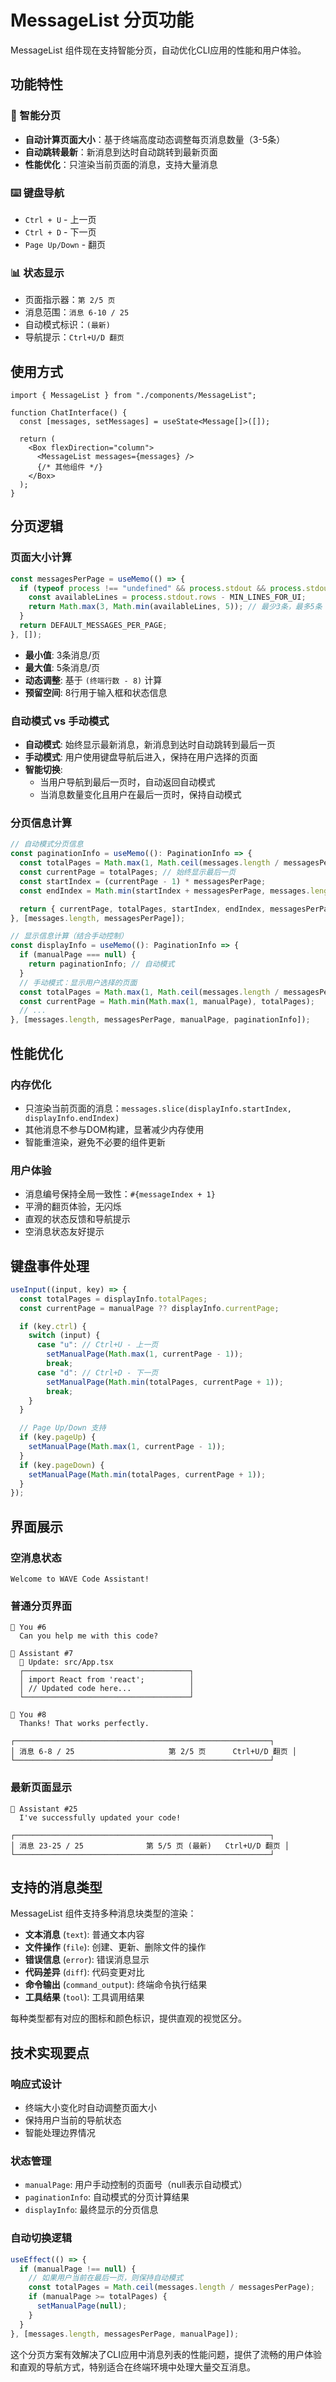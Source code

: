 # MessageList 分页功能

MessageList 组件现在支持智能分页，自动优化CLI应用的性能和用户体验。

## 功能特性

### 🚀 智能分页

- **自动计算页面大小**：基于终端高度动态调整每页消息数量（3-5条）
- **自动跳转最新**：新消息到达时自动跳转到最新页面
- **性能优化**：只渲染当前页面的消息，支持大量消息

### ⌨️ 键盘导航

- `Ctrl + U` - 上一页
- `Ctrl + D` - 下一页
- `Page Up/Down` - 翻页

### 📊 状态显示

- 页面指示器：`第 2/5 页`
- 消息范围：`消息 6-10 / 25`
- 自动模式标识：`(最新)`
- 导航提示：`Ctrl+U/D 翻页`

## 使用方式

```tsx
import { MessageList } from "./components/MessageList";

function ChatInterface() {
  const [messages, setMessages] = useState<Message[]>([]);

  return (
    <Box flexDirection="column">
      <MessageList messages={messages} />
      {/* 其他组件 */}
    </Box>
  );
}
```

## 分页逻辑

### 页面大小计算

```typescript
const messagesPerPage = useMemo(() => {
  if (typeof process !== "undefined" && process.stdout && process.stdout.rows) {
    const availableLines = process.stdout.rows - MIN_LINES_FOR_UI;
    return Math.max(3, Math.min(availableLines, 5)); // 最少3条，最多5条
  }
  return DEFAULT_MESSAGES_PER_PAGE;
}, []);
```

- **最小值**: 3条消息/页
- **最大值**: 5条消息/页
- **动态调整**: 基于 `(终端行数 - 8)` 计算
- **预留空间**: 8行用于输入框和状态信息

### 自动模式 vs 手动模式

- **自动模式**: 始终显示最新消息，新消息到达时自动跳转到最后一页
- **手动模式**: 用户使用键盘导航后进入，保持在用户选择的页面
- **智能切换**:
  - 当用户导航到最后一页时，自动返回自动模式
  - 当消息数量变化且用户在最后一页时，保持自动模式

### 分页信息计算

```typescript
// 自动模式分页信息
const paginationInfo = useMemo((): PaginationInfo => {
  const totalPages = Math.max(1, Math.ceil(messages.length / messagesPerPage));
  const currentPage = totalPages; // 始终显示最后一页
  const startIndex = (currentPage - 1) * messagesPerPage;
  const endIndex = Math.min(startIndex + messagesPerPage, messages.length);

  return { currentPage, totalPages, startIndex, endIndex, messagesPerPage };
}, [messages.length, messagesPerPage]);

// 显示信息计算（结合手动控制）
const displayInfo = useMemo((): PaginationInfo => {
  if (manualPage === null) {
    return paginationInfo; // 自动模式
  }
  // 手动模式：显示用户选择的页面
  const totalPages = Math.max(1, Math.ceil(messages.length / messagesPerPage));
  const currentPage = Math.min(Math.max(1, manualPage), totalPages);
  // ...
}, [messages.length, messagesPerPage, manualPage, paginationInfo]);
```

## 性能优化

### 内存优化

- 只渲染当前页面的消息：`messages.slice(displayInfo.startIndex, displayInfo.endIndex)`
- 其他消息不参与DOM构建，显著减少内存使用
- 智能重渲染，避免不必要的组件更新

### 用户体验

- 消息编号保持全局一致性：`#{messageIndex + 1}`
- 平滑的翻页体验，无闪烁
- 直观的状态反馈和导航提示
- 空消息状态友好提示

## 键盘事件处理

```typescript
useInput((input, key) => {
  const totalPages = displayInfo.totalPages;
  const currentPage = manualPage ?? displayInfo.currentPage;

  if (key.ctrl) {
    switch (input) {
      case "u": // Ctrl+U - 上一页
        setManualPage(Math.max(1, currentPage - 1));
        break;
      case "d": // Ctrl+D - 下一页
        setManualPage(Math.min(totalPages, currentPage + 1));
        break;
    }
  }

  // Page Up/Down 支持
  if (key.pageUp) {
    setManualPage(Math.max(1, currentPage - 1));
  }
  if (key.pageDown) {
    setManualPage(Math.min(totalPages, currentPage + 1));
  }
});
```

## 界面展示

### 空消息状态

```
Welcome to WAVE Code Assistant!
```

### 普通分页界面

```
👤 You #6
  Can you help me with this code?

🤖 Assistant #7
  📄 Update: src/App.tsx
  ┌─────────────────────────────────────┐
  │ import React from 'react';          │
  │ // Updated code here...             │
  └─────────────────────────────────────┘

👤 You #8
  Thanks! That works perfectly.

┌─────────────────────────────────────────────────────────┐
│ 消息 6-8 / 25                     第 2/5 页      Ctrl+U/D 翻页 │
└─────────────────────────────────────────────────────────┘
```

### 最新页面显示

```
🤖 Assistant #25
  I've successfully updated your code!

┌─────────────────────────────────────────────────────────┐
│ 消息 23-25 / 25              第 5/5 页 (最新)   Ctrl+U/D 翻页 │
└─────────────────────────────────────────────────────────┘
```

## 支持的消息类型

MessageList 组件支持多种消息块类型的渲染：

- **文本消息** (`text`): 普通文本内容
- **文件操作** (`file`): 创建、更新、删除文件的操作
- **错误信息** (`error`): 错误消息显示
- **代码差异** (`diff`): 代码变更对比
- **命令输出** (`command_output`): 终端命令执行结果
- **工具结果** (`tool`): 工具调用结果

每种类型都有对应的图标和颜色标识，提供直观的视觉区分。

## 技术实现要点

### 响应式设计

- 终端大小变化时自动调整页面大小
- 保持用户当前的导航状态
- 智能处理边界情况

### 状态管理

- `manualPage`: 用户手动控制的页面号（null表示自动模式）
- `paginationInfo`: 自动模式的分页计算结果
- `displayInfo`: 最终显示的分页信息

### 自动切换逻辑

```typescript
useEffect(() => {
  if (manualPage !== null) {
    // 如果用户当前在最后一页，则保持自动模式
    const totalPages = Math.ceil(messages.length / messagesPerPage);
    if (manualPage >= totalPages) {
      setManualPage(null);
    }
  }
}, [messages.length, messagesPerPage, manualPage]);
```

这个分页方案有效解决了CLI应用中消息列表的性能问题，提供了流畅的用户体验和直观的导航方式，特别适合在终端环境中处理大量交互消息。

